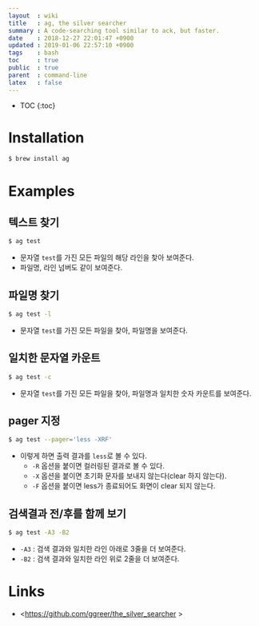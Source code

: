 ```yaml
---
layout  : wiki
title   : ag, the silver searcher
summary : A code-searching tool similar to ack, but faster.
date    : 2018-12-27 22:01:47 +0900
updated : 2019-01-06 22:57:10 +0900
tags    : bash
toc     : true
public  : true
parent  : command-line
latex   : false
---
```

* TOC
{:toc}

# Installation
```sh
$ brew install ag
```

# Examples
## 텍스트 찾기
```sh
$ ag test
```

* 문자열 `test`를 가진 모든 파일의 해당 라인을 찾아 보여준다.
* 파일명, 라인 넘버도 같이 보여준다.

## 파일명 찾기
```sh
$ ag test -l
```

* 문자열 `test`를 가진 모든 파일을 찾아, 파일명을 보여준다.

## 일치한 문자열 카운트
```sh
$ ag test -c
```

* 문자열 `test`를 가진 모든 파일을 찾아, 파일명과 일치한 숫자 카운트를 보여준다.

## pager 지정
```sh
$ ag test --pager='less -XRF'
```

* 이렇게 하면 출력 결과를 `less`로 볼 수 있다.
    * `-R` 옵션을 붙이면 컬러링된 결과로 볼 수 있다.
    * `-X` 옵션을 붙이면 초기화 문자를 보내지 않는다(clear 하지 않는다).
    * `-F` 옵션을 붙이면 less가 종료되어도 화면이 clear 되지 않는다.

## 검색결과 전/후를 함께 보기
```sh
$ ag test -A3 -B2
```

* `-A3` : 검색 결과와 일치한 라인 아래로 3줄을 더 보여준다.
* `-B2` : 검색 결과와 일치한 라인 위로 2줄을 더 보여준다.

# Links
* <https://github.com/ggreer/the_silver_searcher >
